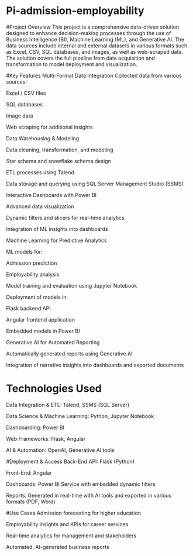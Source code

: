 # Pi-admission-employability
#Project Overview
This project is a comprehensive data-driven solution designed to enhance decision-making processes through the use of Business Intelligence (BI), Machine Learning (ML), and Generative AI. The data sources include internal and external datasets in various formats such as Excel, CSV, SQL databases, and images, as well as web-scraped data. The solution covers the full pipeline from data acquisition and transformation to model deployment and visualization.

#Key Features
Multi-Format Data Integration
Collected data from various sources:

Excel / CSV files

SQL databases

Image data

Web scraping for additional insights

Data Warehousing & Modeling

Data cleaning, transformation, and modeling

Star schema and snowflake schema design

ETL processes using Talend

Data storage and querying using SQL Server Management Studio (SSMS)

Interactive Dashboards with Power BI

Advanced data visualization

Dynamic filters and slicers for real-time analytics

Integration of ML insights into dashboards

Machine Learning for Predictive Analytics

ML models for:

Admission prediction

Employability analysis

Model training and evaluation using Jupyter Notebook

Deployment of models in:

Flask backend API

Angular frontend application

Embedded models in Power BI

Generative AI for Automated Reporting

Automatically generated reports using Generative AI

Integration of narrative insights into dashboards and exported documents

# Technologies Used
Data Integration & ETL: Talend, SSMS (SQL Server)

Data Science & Machine Learning: Python, Jupyter Notebook

Dashboarding: Power BI

Web Frameworks: Flask, Angular

AI & Automation: OpenAI, Generative AI tools

#Deployment & Access
Back-End API: Flask (Python)

Front-End: Angular

Dashboards: Power BI Service with embedded dynamic filters

Reports: Generated in real-time with AI tools and exported in various formats (PDF, Word)


#Use Cases
Admission forecasting for higher education

Employability insights and KPIs for career services

Real-time analytics for management and stakeholders

Automated, AI-generated business reports
